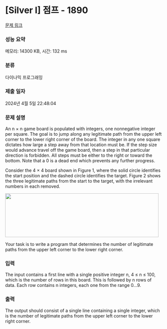 # [Silver I] 점프 - 1890 

[문제 링크](https://www.acmicpc.net/problem/1890) 

### 성능 요약

메모리: 14300 KB, 시간: 132 ms

### 분류

다이나믹 프로그래밍

### 제출 일자

2024년 4월 5일 22:48:04

### 문제 설명

<p>An n × n game board is populated with integers, one nonnegative integer per square. The goal is to jump along any legitimate path from the upper left corner to the lower right corner of the board. The integer in any one square dictates how large a step away from that location must be. If the step size would advance travel off the game board, then a step in that particular direction is forbidden. All steps must be either to the right or toward the bottom. Note that a 0 is a dead end which prevents any further progress.</p>

<p>Consider the 4 × 4 board shown in Figure 1, where the solid circle identifies the start position and the dashed circle identifies the target. Figure 2 shows the three legitimate paths from the start to the target, with the irrelevant numbers in each removed.</p>

<p><img alt="" src="https://www.acmicpc.net/upload/images/jump(3).png" style="height:140px; width:492px"></p>

<p>Your task is to write a program that determines the number of legitimate paths from the upper left corner to the lower right corner.</p>

### 입력 

 <p>The input contains a first line with a single positive integer n, 4 ≤ n ≤ 100, which is the number of rows in this board. This is followed by n rows of data. Each row contains n integers, each one from the range 0…9.</p>

### 출력 

 <p>The output should consist of a single line containing a single integer, which is the number of legitimate paths from the upper left corner to the lower right corner.</p>

